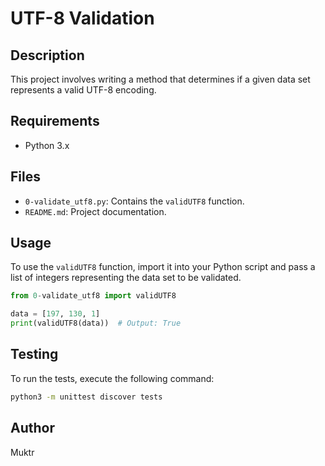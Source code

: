 # UTF-8 Validation

## Description
This project involves writing a method that determines if a given data set represents a valid UTF-8 encoding.

## Requirements
- Python 3.x

## Files
- `0-validate_utf8.py`: Contains the `validUTF8` function.
- `README.md`: Project documentation.

## Usage
To use the `validUTF8` function, import it into your Python script and pass a list of integers representing the data set to be validated.

```python
from 0-validate_utf8 import validUTF8

data = [197, 130, 1]
print(validUTF8(data))  # Output: True
```

## Testing
To run the tests, execute the following command:

```bash
python3 -m unittest discover tests
```

## Author
Muktr